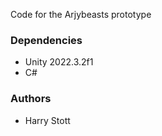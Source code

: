 Code for the Arjybeasts prototype

<h3>Dependencies</h3>
  <ul>
    <li>Unity 2022.3.2f1</li> 
    <li>C#</li>
  </ul>

<h3>Authors</h3>
  <ul>
    <li>Harry Stott</li> 
  </ul>
